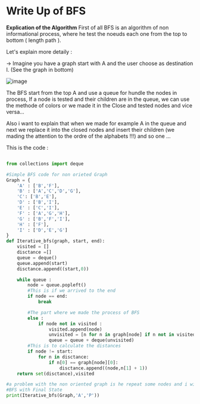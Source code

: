 # Write Up of BFS

**Explication of the Algorithm** First of all BFS is an algorithm of non 
informational process, where he test the noeuds each one from the top to bottom ( length path ).

Let's explain more detaily :

-> Imagine you have a graph start with A and the user choose as destination I. 
(See the graph in bottom)

![image](https://github.com/user-attachments/assets/3de6870f-6da5-4ede-bb67-b203af948daa)


The BFS start from the top A and use a queue for hundle the nodes in process,
If a node is tested and their children are in the queue, we can use the methode of colors or we made it in the Close and tested nodes and vice versa...

Also i want to explain that when we made for example A in the queue and next we replace it into the closed nodes and insert their children (we mading the attention to the ordre of the alphabets !!!) and so one ...

This is the code : 

```python

from collections import deque

#Simple BFS code for non orieted Graph
Graph = {
    'A' : ['B','F'],
    'B' : ['A','C','D','G'],
    'C': ['B','E'],
    'D' : ['B','I'],
    'E' : ['C','I'],
    'F' : ['A','G','H'],
    'G' : ['B','F','I'],
    'H' : ['F'],
    'I' : ['D','E','G']
}
def Iterative_bfs(graph, start, end):
    visited = []
    disctance =[]
    queue = deque()
    queue.append(start)
    disctance.append((start,0))

    while queue :
        node = queue.popleft()
        #This is if we arrived to the end
        if node == end:
            break

        #The part where we made the process of BFS
        else :
            if node not in visited :
                visited.append(node)
                unvisited = [n for n in graph[node] if n not in visited]
                queue = queue + deque(unvisited)
        #This is to calculate the distances
        if node != start:
            for n in disctance:
                if n[0] == graph[node][0]:
                    disctance.append((node,n[1] + 1))
    return set(disctance),visited

#a problem with the non oriented graph is he repeat some nodes and i will make to the list a set to see the good results
#BFS with Final State
print(Iterative_bfs(Graph,'A','P'))

```


